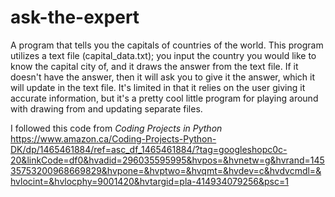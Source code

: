 # ask-the-expert
A program that tells you the capitals of countries of the world.
This program utilizes a text file (capital_data.txt); you input the country you would like to know the capital city of, and it draws the answer from the text file. If it doesn't have the answer, then it will ask you to give it the answer, which it will update in the text file.
It's limited in that it relies on the user giving it accurate information, but it's a pretty cool little program for playing around with drawing from and updating separate files.

I followed this code from *Coding Projects in Python*
https://www.amazon.ca/Coding-Projects-Python-DK/dp/1465461884/ref=asc_df_1465461884/?tag=googleshopc0c-20&linkCode=df0&hvadid=296035595995&hvpos=&hvnetw=g&hvrand=14535753200968669829&hvpone=&hvptwo=&hvqmt=&hvdev=c&hvdvcmdl=&hvlocint=&hvlocphy=9001420&hvtargid=pla-414934079256&psc=1
